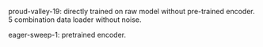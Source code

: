 proud-valley-19: directly trained on raw model without pre-trained encoder. 5 combination data loader without noise.

eager-sweep-1: pretrained encoder.